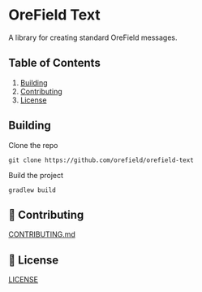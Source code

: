 # OreField Text
A library for creating standard OreField messages.

## Table of Contents

1. [Building](#building)
2. [Contributing](#-contributing)
3. [License](#-license)

## Building

Clone the repo
```shell
git clone https://github.com/orefield/orefield-text
```

Build the project
```shell
gradlew build
```

## 🤝 Contributing

[CONTRIBUTING.md](CONTRIBUTING.md)

## 📝 License

[LICENSE](LICENSE)
